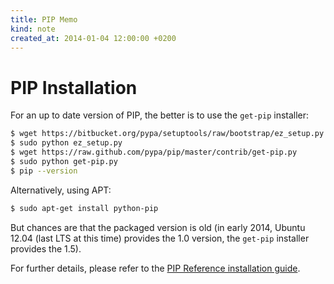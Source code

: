 ```yaml
---
title: PIP Memo
kind: note
created_at: 2014-01-04 12:00:00 +0200
---
```

# PIP Installation

For an up to date version of PIP, the better is to use the `get-pip` installer:

``` bash
$ wget https://bitbucket.org/pypa/setuptools/raw/bootstrap/ez_setup.py
$ sudo python ez_setup.py
$ wget https://raw.github.com/pypa/pip/master/contrib/get-pip.py
$ sudo python get-pip.py
$ pip --version
```

Alternatively, using APT:

``` bash
$ sudo apt-get install python-pip
```

But chances are that the packaged version is old (in early 2014, Ubuntu 12.04 (last LTS at this time) provides the 1.0 version, the `get-pip` installer provides the 1.5).

For further details, please refer to the [PIP Reference installation guide](http://www.pip-installer.org/en/latest/installing.html).